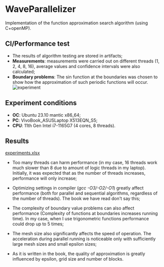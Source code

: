 # WaveParallelizer
Implementation of the function approximation search algorithm (using C+openMP).
## CI/Performance test
- The results of algorithm testing are stored in artifacts;
- **Measurements**: measurements were carried out on different threads (1, 2, 4, 8, 16), average values and confidence intervals were also calculated;
- **Boundary problems**: The sin function at the boundaries was chosen to show how the approximation of such periodic functions will occur.
![experiment](https://github.com/d-zaytsev/comp-math/assets/113129532/7c546860-52eb-4ec0-8435-54efa46dabdd)

## Experiment conditions
- **OC**: Ubuntu 23.10 mantic x86_64;
- **PC**: VivoBook_ASUSLaptop X513EQN_S5;
- **CPU**: 11th Gen Intel i7-1165G7 (4 cores, 8 threads).

## Results
[experiments.xlsx](https://github.com/d-zaytsev/comp-math/files/14735101/experiments.xlsx)
- Too many threads can harm performance (in my case, 16 threads work much slower than 8 due to amount of logic threads in my laptop). Initially, it was expected that as the number of threads increases, performance will only increase;
  
- Optimizing settings in compiler (*gcc -O3/-O2/-O1*) greatly affect performance (both for parallel and sequential algorithms, regardless of the number of threads). The book we have read don't say this;
- The complexity of boundary value problems can also affect performance (Complexity of functions at boundaries increases running time). In my case, when I use trigonometric functions performance could drop up to 5 times;
- The mesh size also significantly affects the speed of operation. The acceleration during parallel running is noticeable only with sufficiently large mesh sizes and small epsilon sizes;
- As it is written in the book, the quality of approximation is greatly influenced by epsilon, grid size and number of blocks.
